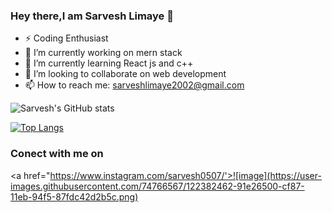 ### Hey there,I am Sarvesh Limaye 👋


- ⚡ Coding Enthusiast
- 🔭 I’m currently working on mern stack
- 🌱 I’m currently learning React js and c++
- 👯 I’m looking to collaborate on web development
- 📫 How to reach me: sarveshlimaye2002@gmail.com


![Sarvesh's GitHub stats](https://github-readme-stats.vercel.app/api?username=SarveshLimaye&show_icons=true&theme=radical)


[![Top Langs](https://github-readme-stats.vercel.app/api/top-langs?username=SarveshLimaye)](https://github.com/anuraghazra/github-readme-stats&theme=radical)

### Conect with me on
<a href="https://www.instagram.com/sarvesh0507/'>![image](https://user-images.githubusercontent.com/74766567/122382462-91e26500-cf87-11eb-94f5-87fdc42d2b5c.png)</a>
